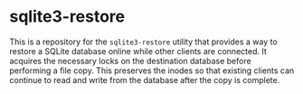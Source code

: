 sqlite3-restore
===============

This is a repository for the `sqlite3-restore` utility that provides a way to
restore a SQLite database online while other clients are connected. It acquires
the necessary locks on the destination database before performing a file copy.
This preserves the inodes so that existing clients can continue to read and
write from the database after the copy is complete.
